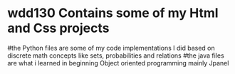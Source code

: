 # wdd130 Contains some of my Html and Css projects
#the Python files are some of my code implementations I did based on discrete math concepts like sets, probabilities and relations
#the java files are what i learned in beginning Object oriented programming mainly Jpanel
